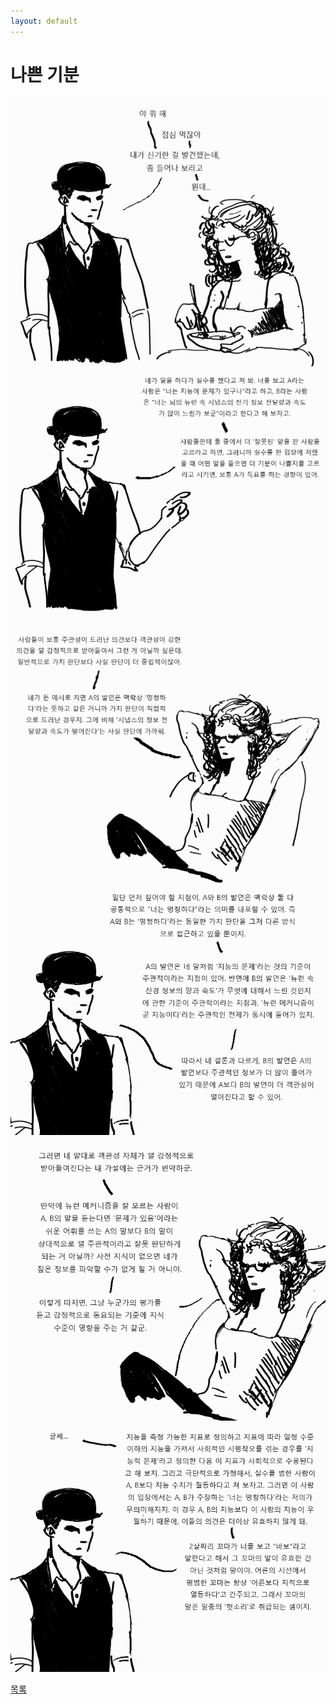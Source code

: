 ```yaml
---
layout: default
---
```

# 나쁜 기분

![badm1](./badmood1.jpg)
![badm2](./badmood2.jpg)
![badm3](./badmood3.jpg)
![badm4](./badmood4.jpg)
![badm5](./badmood5.jpg)
![badm6](./badmood6.jpg)

<div class="pagination">
  <a href="{{ '/List/BP/bp.html' | relative_url }}" class="prev-button">목록</a>
</div>